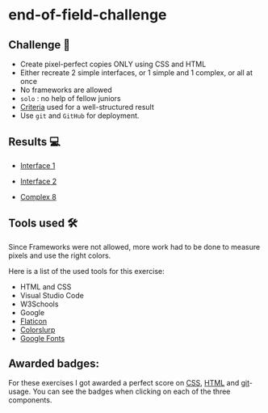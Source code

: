 # end-of-field-challenge

## Challenge :compass:

- Create pixel-perfect copies ONLY using CSS and HTML
- Either recreate 2 simple interfaces, or 1 simple and 1 complex, or all at once
- No frameworks are allowed
- `solo` : no help of fellow juniors
- [Criteria](https://github.com/becodeorg/gnt-verou-1-26/blob/master/1.The-Field/4.HTML-CSS/5.End-of-Field/2.End-of-Field-Challenge/Criteria.md) used for a well-structured result
- Use `git` and `GitHub` for deployment.

## Results :computer:

- [Interface 1](interface-1)

- [Interface 2](interface-4)

- [Complex 8](complex-8)

## Tools used :hammer_and_wrench:

Since Frameworks were not allowed, more work had to be done to measure pixels and use the right colors.

Here is a list of the used tools for this exercise:

- HTML and CSS
- Visual Studio Code
- W3Schools
- Google
- [Flaticon](https://www.flaticon.com/home)
- [Colorslurp](https://colorslurp.com/)
- [Google Fonts](https://fonts.google.com/)

## Awarded badges:

For these exercises I got awarded a perfect score on [CSS](https://api.badgr.io/public/assertions/g-VvU9OtSUG929kzSTykNg?identity__email=christophe.adriaensens%40gmail.com), [HTML](https://api.badgr.io/public/assertions/smZieMeSTniLSx06Wp6dJA?identity__email=christophe.adriaensens%40gmail.com) and [git](https://api.badgr.io/public/assertions/Byjdjk-URXaAktWgClVcZg?identity__email=christophe.adriaensens%40gmail.com)-usage. You can see the badges when clicking on each of the three components.
